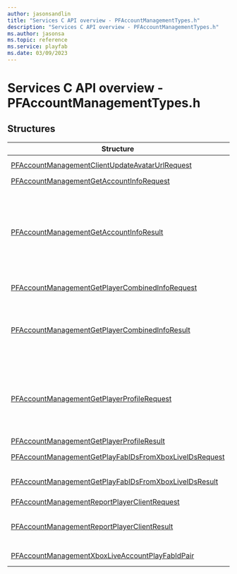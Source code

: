 ```yaml
---
author: jasonsandlin
title: "Services C API overview - PFAccountManagementTypes.h"
description: "Services C API overview - PFAccountManagementTypes.h"
ms.author: jasonsa
ms.topic: reference
ms.service: playfab
ms.date: 03/09/2023
---
```


# Services C API overview - PFAccountManagementTypes.h

  
## Structures  

| Structure | Description |  
| --- | --- |  
| [PFAccountManagementClientUpdateAvatarUrlRequest](structs/pfaccountmanagementclientupdateavatarurlrequest.md) | PFAccountManagementClientUpdateAvatarUrlRequest data model. |  
| [PFAccountManagementGetAccountInfoRequest](structs/pfaccountmanagementgetaccountinforequest.md) | PFAccountManagementGetAccountInfoRequest data model. |  
| [PFAccountManagementGetAccountInfoResult](structs/pfaccountmanagementgetaccountinforesult.md) | PFAccountManagementGetAccountInfoResult data model. This API retrieves details regarding the player in the PlayFab service. Note that when this call is used to retrieve data about another player (not the one signed into the local client), some data, such as Personally Identifying Information (PII), will be omitted for privacy reasons or to comply with the requirements of the platform belongs to. The user account returned will be based on the identifier provided in priority order: PlayFabId, Username, Email, then TitleDisplayName. If no identifier is specified, the currently signed in user's information will be returned. |  
| [PFAccountManagementGetPlayerCombinedInfoRequest](structs/pfaccountmanagementgetplayercombinedinforequest.md) | PFAccountManagementGetPlayerCombinedInfoRequest data model. |  
| [PFAccountManagementGetPlayerCombinedInfoResult](structs/pfaccountmanagementgetplayercombinedinforesult.md) | PFAccountManagementGetPlayerCombinedInfoResult data model. Returns whatever info is requested in the response for the user. If no user is explicitly requested this defaults to the authenticated user. If the user is the same as the requester, PII (like email address, facebook id) is returned if available. Otherwise, only public information is returned. All parameters default to false. |  
| [PFAccountManagementGetPlayerProfileRequest](structs/pfaccountmanagementgetplayerprofilerequest.md) | PFAccountManagementGetPlayerProfileRequest data model. This API allows for access to details regarding a user in the PlayFab service, usually for purposes of customer support. Note that data returned may be Personally Identifying Information (PII), such as email address, and so care should be taken in how this data is stored and managed. Since this call will always return the relevant information for users who have accessed the title, the recommendation is to not store this data locally. |  
| [PFAccountManagementGetPlayerProfileResult](structs/pfaccountmanagementgetplayerprofileresult.md) | PFAccountManagementGetPlayerProfileResult data model. |  
| [PFAccountManagementGetPlayFabIDsFromXboxLiveIDsRequest](structs/pfaccountmanagementgetplayfabidsfromxboxliveidsrequest.md) | PFAccountManagementGetPlayFabIDsFromXboxLiveIDsRequest data model. |  
| [PFAccountManagementGetPlayFabIDsFromXboxLiveIDsResult](structs/pfaccountmanagementgetplayfabidsfromxboxliveidsresult.md) | PFAccountManagementGetPlayFabIDsFromXboxLiveIDsResult data model. For XboxLive identifiers which have not been linked to PlayFab accounts, null will be returned. |  
| [PFAccountManagementReportPlayerClientRequest](structs/pfaccountmanagementreportplayerclientrequest.md) | PFAccountManagementReportPlayerClientRequest data model. |  
| [PFAccountManagementReportPlayerClientResult](structs/pfaccountmanagementreportplayerclientresult.md) | PFAccountManagementReportPlayerClientResult data model. Players are currently limited to five reports per day. Attempts by a single user account to submit reports beyond five will result in Updated being returned as false. |  
| [PFAccountManagementXboxLiveAccountPlayFabIdPair](structs/pfaccountmanagementxboxliveaccountplayfabidpair.md) | PFAccountManagementXboxLiveAccountPlayFabIdPair data model. |  
